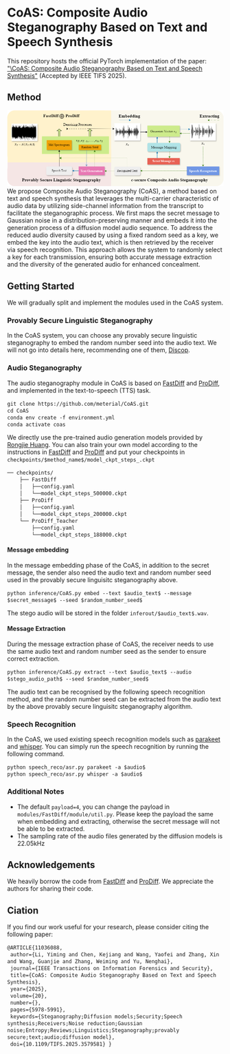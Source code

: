 # CoAS: Composite Audio Steganography Based on Text and Speech Synthesis
This repository hosts the official PyTorch implementation of the paper: ["\CoAS: Composite Audio Steganography Based on Text and Speech Synthesis\"](https://ieeexplore.ieee.org/abstract/document/11036088) (Accepted by IEEE TIFS 2025).

## Method
![method](fig/overview.png)
We propose Composite Audio Steganography (CoAS), a method based on text and speech synthesis that leverages the multi-carrier characteristic of audio data by utilizing side-channel information from the transcript to facilitate the steganographic process. We first maps the secret message to Gaussian noise in a distribution-preserving manner and embeds it into the generation process of a diffusion model audio sequence. To address the reduced audio diversity caused by using a fixed random seed as a key, we embed the key into the audio text, which is then retrieved by the receiver via speech recognition. This approach allows the system to randomly select a key for each transmission, ensuring both accurate message extraction and the diversity of the generated audio for enhanced concealment.

## Getting Started
We will gradually split and implement the modules used in the CoAS system.

### Provably Secure Linguistic Steganography
In the CoAS system, you can choose any provably secure linguistic steganography to embed the random number seed into the audio text. We will not go into details here, recommending one of them, [Discop](https://github.com/comydream/Discop).

### Audio Steganography
The audio steganography module in CoAS is based on [FastDiff](https://github.com/Rongjiehuang/FastDiff) and [ProDiff](https://github.com/Rongjiehuang/ProDiff), and implemented in the text-to-speech (TTS) task.
```
git clone https://github.com/meterial/CoAS.git
cd CoAS
conda env create -f environment.yml 
conda activate coas
```
We directly use the pre-trained audio generation models provided by [Rongjie Huang](https://huggingface.co/Rongjiehuang/ProDiff/tree/main). You can also train your own model according to the instructions in [FastDiff](https://github.com/Rongjiehuang/FastDiff) and [ProDiff](https://github.com/Rongjiehuang/ProDiff) and put your checkpoints in `checkpoints/$method_name$/model_ckpt_steps_.ckpt`
```
── checkpoints/
    ├── FastDiff
    │   ├──config.yaml
    │   └──model_ckpt_steps_500000.ckpt
    ├── ProDiff
    │   ├──config.yaml
    │   └──model_ckpt_steps_200000.ckpt
    └── ProDiff_Teacher
        ├──config.yaml
        └──model_ckpt_steps_188000.ckpt
```
#### Message embedding
In the message embedding phase of the CoAS, in addition to the secret message, the sender also need the audio text and random number seed used in the provably secure linguisitc steganography above.
```
python inference/CoAS.py embed --text $audio_text$ --message $secret_message$ --seed $random_number_seed$
```
The stego audio will be stored in the folder `inferout/$audio_text$.wav`. 
#### Message Extraction
During the message extraction phase of CoAS, the receiver needs to use the same audio text and random number seed as the sender to ensure correct extraction.
```
python inference/CoAS.py extract --text $audio_text$ --audio $stego_audio_path$ --seed $random_number_seed$
```
The audio text can be recognised by the following speech recognition method, and the random number seed can be extracted from the audio text by the above provably secure linguisitc steganography algorithm.

### Speech Recognition
In the CoAS, we used existing speech recognition models such as [parakeet](https://huggingface.co/nvidia/parakeet-tdt-0.6b-v2) and [whisper](https://huggingface.co/openai/whisper-large-v3). You can simply run the speech recognition by running the following command.
```
python speech_reco/asr.py parakeet -a $audio$
python speech_reco/asr.py whisper -a $audio$
```
### Additional Notes
- The default `payload=4`, you can change the payload in `modules/FastDiff/module/util.py`. Please keep the payload the same when embedding and extracting, otherwise the secret message will not be able to be extracted.
- The sampling rate of the audio files generated by the diffusion models is 22.05kHz

## Acknowledgements
We heavily borrow the code from [FastDiff](https://github.com/Rongjiehuang/FastDiff) and [ProDiff](https://github.com/Rongjiehuang/ProDiff). We appreciate the authors for sharing their code.

## Ciation
If you find our work useful for your research, please consider citing the following paper:
```
@ARTICLE{11036088,
 author={Li, Yiming and Chen, Kejiang and Wang, Yaofei and Zhang, Xin and Wang, Guanjie and Zhang, Weiming and Yu, Nenghai},
 journal={IEEE Transactions on Information Forensics and Security}, 
 title={CoAS: Composite Audio Steganography Based on Text and Speech Synthesis}, 
 year={2025},
 volume={20},
 number={},
 pages={5978-5991},
 keywords={Steganography;Diffusion models;Security;Speech synthesis;Receivers;Noise reduction;Gaussian noise;Entropy;Reviews;Linguistics;Steganography;provably secure;text;audio;diffusion model},
 doi={10.1109/TIFS.2025.3579581} }
```